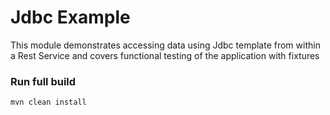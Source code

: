 # Jdbc Example
This module demonstrates accessing data using Jdbc template from within a Rest Service and covers functional testing of the application with fixtures

### Run full build

    mvn clean install